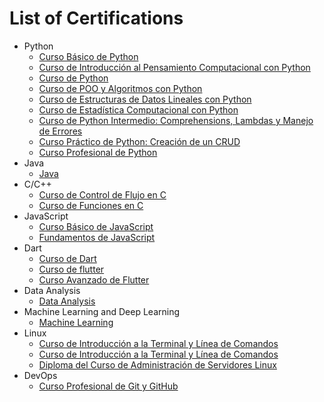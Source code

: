# List of Certifications
* Python
  * [Curso Básico de Python](https://platzi.com/p/bentobenack/curso/1937-python/diploma/detalle/)
  * [Curso de Introducción al Pensamiento Computacional con Python](https://platzi.com/p/bentobenack/curso/1764-python-cs/diploma/detalle/)
  * [Curso de Python](https://platzi.com/p/bentobenack/curso/1104-python-2019/diploma/detalle/)
  * [Curso de POO y Algoritmos con Python](https://platzi.com/p/bentobenack/curso/1775-poo-python/diploma/detalle/)
  * [Curso de Estructuras de Datos Lineales con Python](https://platzi.com/p/bentobenack/curso/2299-estructuras-datos-python/diploma/detalle/)
  * [Curso de Estadística Computacional con Python](https://platzi.com/p/bentobenack/curso/1835-programacion-estocastica/diploma/detalle/)
  * [Curso de Python Intermedio: Comprehensions, Lambdas y Manejo de Errores](https://platzi.com/p/bentobenack/curso/2255-python-intermedio/diploma/detalle/)
  * [Curso Práctico de Python: Creación de un CRUD](https://platzi.com/p/bentobenack/curso/1378-python-practico/diploma/detalle/)
  * [Curso Profesional de Python](https://platzi.com/p/bentobenack/curso/2397-python-profesional/diploma/detalle/)
* Java
  * [Java](#java)
* C/C++
  * [Curso de Control de Flujo en C](https://platzi.com/p/bentobenack/curso/1957-flujo-c/diploma/detalle/)
  * [Curso de Funciones en C](https://platzi.com/p/bentobenack/curso/1968-funciones-c/diploma/detalle/)
* JavaScript
  * [Curso Básico de JavaScript](https://platzi.com/p/bentobenack/curso/1814-basico-javascript/diploma/detalle/)
  * [Fundamentos de JavaScript](https://platzi.com/p/bentobenack/curso/1339-fundamentos-javascript-2018/diploma/detalle/)
* Dart
  * [Curso de Dart](https://platzi.com/p/bentobenack/curso/1502-dart-2019/diploma/detalle/)
  * [Curso de flutter](https://platzi.com/p/bentobenack/curso/1386-flutter/diploma/detalle/)
  * [Curso Avanzado de Flutter](https://platzi.com/p/bentobenack/curso/1603-flutter-avanzado/diploma/detalle/)
* Data Analysis
  * [Data Analysis](#da)
* Machine Learning and Deep Learning
  * [Machine Learning](#machine-learning)
* Linux
  * [Curso de Introducción a la Terminal y Línea de Comandos](https://platzi.com/p/bentobenack/curso/1748-terminal-2019/diploma/detalle/)
  * [Curso de Introducción a la Terminal y Línea de Comandos](https://platzi.com/p/bentobenack/curso/2292-terminal/diploma/detalle/)
  * [Diploma del Curso de Administración de Servidores Linux](https://platzi.com/p/bentobenack/curso/1667-linux/diploma/detalle/)
* DevOps
  * [Curso Profesional de Git y GitHub](https://platzi.com/p/bentobenack/curso/1557-git-github/diploma/detalle/)  
